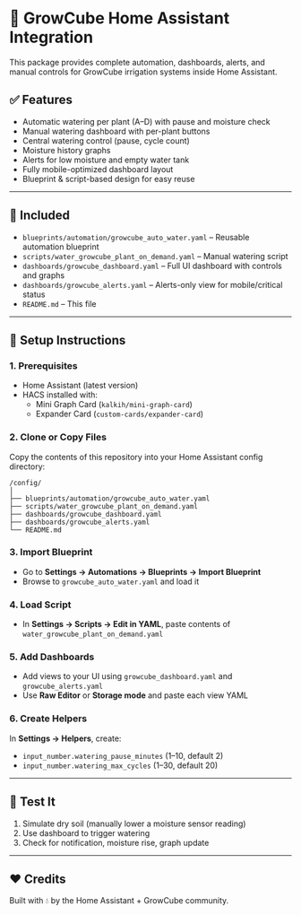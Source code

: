# 🌱 GrowCube Home Assistant Integration

This package provides complete automation, dashboards, alerts, and manual controls for GrowCube irrigation systems inside Home Assistant.

## ✅ Features
- Automatic watering per plant (A–D) with pause and moisture check
- Manual watering dashboard with per-plant buttons
- Central watering control (pause, cycle count)
- Moisture history graphs
- Alerts for low moisture and empty water tank
- Fully mobile-optimized dashboard layout
- Blueprint & script-based design for easy reuse

---

## 📁 Included

- `blueprints/automation/growcube_auto_water.yaml` – Reusable automation blueprint
- `scripts/water_growcube_plant_on_demand.yaml` – Manual watering script
- `dashboards/growcube_dashboard.yaml` – Full UI dashboard with controls and graphs
- `dashboards/growcube_alerts.yaml` – Alerts-only view for mobile/critical status
- `README.md` – This file

---

## 🔧 Setup Instructions

### 1. Prerequisites

- Home Assistant (latest version)
- HACS installed with:
  - Mini Graph Card (`kalkih/mini-graph-card`)
  - Expander Card (`custom-cards/expander-card`)

### 2. Clone or Copy Files

Copy the contents of this repository into your Home Assistant config directory:

```
/config/
│
├── blueprints/automation/growcube_auto_water.yaml
├── scripts/water_growcube_plant_on_demand.yaml
├── dashboards/growcube_dashboard.yaml
├── dashboards/growcube_alerts.yaml
└── README.md
```

### 3. Import Blueprint

- Go to **Settings → Automations → Blueprints → Import Blueprint**
- Browse to `growcube_auto_water.yaml` and load it

### 4. Load Script

- In **Settings → Scripts → Edit in YAML**, paste contents of `water_growcube_plant_on_demand.yaml`

### 5. Add Dashboards

- Add views to your UI using `growcube_dashboard.yaml` and `growcube_alerts.yaml`
- Use **Raw Editor** or **Storage mode** and paste each view YAML

### 6. Create Helpers

In **Settings → Helpers**, create:

- `input_number.watering_pause_minutes` (1–10, default 2)
- `input_number.watering_max_cycles` (1–30, default 20)

---

## 🧪 Test It

1. Simulate dry soil (manually lower a moisture sensor reading)
2. Use dashboard to trigger watering
3. Check for notification, moisture rise, graph update

---

## ❤️ Credits

Built with 💧 by the Home Assistant + GrowCube community.
